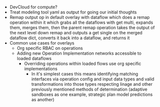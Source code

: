 - DevCloud for compute?
- Treat modeling tool yaml as output for going our initial thoughts
- Remap output op in default overlay with dataflow which does a remap operation within it which grabs all the dataflows with get multi, expands them, merges them, then the parent remap operation takes the output of the next level down remap and outputs a get single on the merged dataflow dict, converts it back into a dataflow, and returns it
- Common use cases for overlays
  - Org specific RBAC on operations
  - Adding new Operation Implementation networks accessible to loaded dataflows
    - Overriding operations within loaded flows use org specific implementations
      - In it's simplest cases this means identifying matching interfaces via operation config and input data types and valid transformations into those types respecting linage and other previously mentioned methods of determination (adaptive sandboxes as one example, strategic plan model predictions as another)